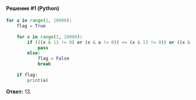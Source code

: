 #### Решение #1 (Python)
```python
for a in range(1, 10000):
	flag = True
	
	for x in range(1, 10000):
		if (((x & 13 != 0) or (x & a != 0)) <= (x & 13 != 0)) or ((x & a != 0) and (x & 39 == 0)):
			pass
		else:
			flag = False
			break
	
	if flag:
		print(a)
```
**Ответ:** 13.
